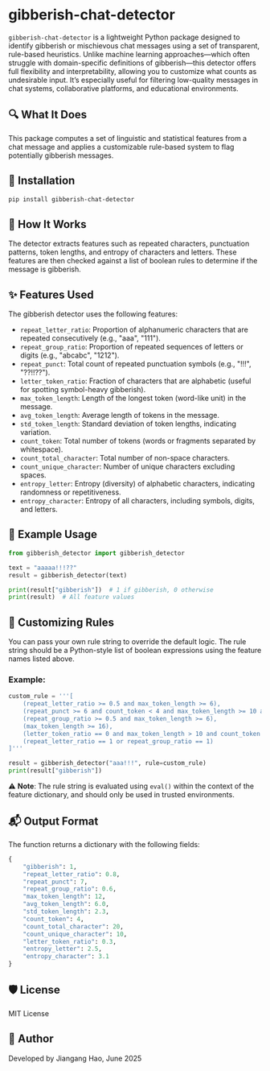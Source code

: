 
# gibberish-chat-detector

`gibberish-chat-detector` is a lightweight Python package designed to identify gibberish or mischievous chat messages using a set of transparent, rule-based heuristics. Unlike machine learning approaches—which often struggle with domain-specific definitions of gibberish—this detector offers full flexibility and interpretability, allowing you to customize what counts as undesirable input. It’s especially useful for filtering low-quality messages in chat systems, collaborative platforms, and educational environments.

## 🔍 What It Does

This package computes a set of linguistic and statistical features from a chat message and applies a customizable rule-based system to flag potentially gibberish messages.

## 🚀 Installation

```bash
pip install gibberish-chat-detector
```

## 🧠 How It Works

The detector extracts features such as repeated characters, punctuation patterns, token lengths, and entropy of characters and letters. These features are then checked against a list of boolean rules to determine if the message is gibberish.

## ✨ Features Used

The gibberish detector uses the following features:

- `repeat_letter_ratio`: Proportion of alphanumeric characters that are repeated consecutively (e.g., "aaa", "111").
- `repeat_group_ratio`: Proportion of repeated sequences of letters or digits (e.g., "abcabc", "1212").
- `repeat_punct`: Total count of repeated punctuation symbols (e.g., "!!!", "??!!??").
- `letter_token_ratio`: Fraction of characters that are alphabetic (useful for spotting symbol-heavy gibberish).
- `max_token_length`: Length of the longest token (word-like unit) in the message.
- `avg_token_length`: Average length of tokens in the message.
- `std_token_length`: Standard deviation of token lengths, indicating variation.
- `count_token`: Total number of tokens (words or fragments separated by whitespace).
- `count_total_character`: Total number of non-space characters.
- `count_unique_character`: Number of unique characters excluding spaces.
- `entropy_letter`: Entropy (diversity) of alphabetic characters, indicating randomness or repetitiveness.
- `entropy_character`: Entropy of all characters, including symbols, digits, and letters.

## 🧪 Example Usage

```python
from gibberish_detector import gibberish_detector

text = "aaaaa!!!??"
result = gibberish_detector(text)

print(result["gibberish"])  # 1 if gibberish, 0 otherwise
print(result)  # All feature values
```

## 🔧 Customizing Rules

You can pass your own rule string to override the default logic. The rule string should be a Python-style list of boolean expressions using the feature names listed above.

### Example:

```python
custom_rule = '''[
    (repeat_letter_ratio >= 0.5 and max_token_length >= 6),
    (repeat_punct >= 6 and count_token < 4 and max_token_length >= 10 and letter_token_ratio <= 0.1),
    (repeat_group_ratio >= 0.5 and max_token_length >= 6),
    (max_token_length >= 16),
    (letter_token_ratio == 0 and max_token_length > 10 and count_token != 1),
    (repeat_letter_ratio == 1 or repeat_group_ratio == 1)
]'''

result = gibberish_detector("aaa!!!", rule=custom_rule)
print(result["gibberish"])
```

⚠️ **Note**: The rule string is evaluated using `eval()` within the context of the feature dictionary, and should only be used in trusted environments.

## 📬 Output Format

The function returns a dictionary with the following fields:

```python
{
    "gibberish": 1,
    "repeat_letter_ratio": 0.8,
    "repeat_punct": 7,
    "repeat_group_ratio": 0.6,
    "max_token_length": 12,
    "avg_token_length": 6.0,
    "std_token_length": 2.3,
    "count_token": 4,
    "count_total_character": 20,
    "count_unique_character": 10,
    "letter_token_ratio": 0.3,
    "entropy_letter": 2.5,
    "entropy_character": 3.1
}
```

## 🛡️ License

MIT License

## 👤 Author

Developed by Jiangang Hao, June 2025
